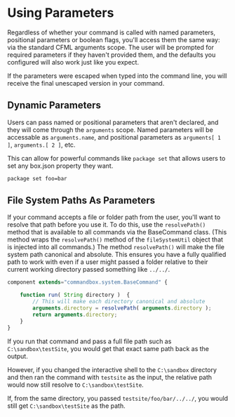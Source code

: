 # Using Parameters

Regardless of whether your command is called with named parameters, positional parameters or boolean flags, you'll access them the same way: via the standard CFML arguments scope. The user will be prompted for required parameters if they haven't provided them, and the defaults you configured will also work just like you expect.

If the parameters were escaped when typed into the command line, you will receive the final unescaped version in your command.

## Dynamic Parameters

Users can pass named or positional parameters that aren't declared, and they will come through the `arguments` scope. Named parameters will be accessable as `arguments.name`, and positional parameters as `arguments[ 1 ]`, `arguments.[ 2 ]`, etc.

This can allow for powerful commands like `package set` that allows users to set any box.json property they want.

```bash
package set foo=bar
```

## File System Paths As Parameters

If your command accepts a file or folder path from the user, you'll want to resolve that path before you use it. To do this, use the `resolvePath()` method that is available to all commands via the BaseCommand class. \(This method wraps the `resolvePath()` method of the `fileSystemUtil` object that is injected into all commands.\) The method `resolvePath()` will make the file system path canonical and absolute. This ensures you have a fully qualified path to work with even if a user might passed a folder relative to their current working directory passed something like `../../`.

```javascript
component extends="commandbox.system.BaseCommand" {

    function run( String directory )  {
        // This will make each directory canonical and absolute
        arguments.directory = resolvePath( arguments.directory );
        return arguments.directory;
    }
}
```

If you run that command and pass a full file path such as `C:\sandbox\testSite`, you would get that exact same path back as the output.

However, if you changed the interactive shell to the `C:\sandbox` directory and then ran the command with `testsite` as the input, the relative path would now still resolve to `C:\sandbox\testSite`.

If, from the same directory, you passed `testsite/foo/bar/../../`, you would still get `C:\sandbox\testSite` as the path.

